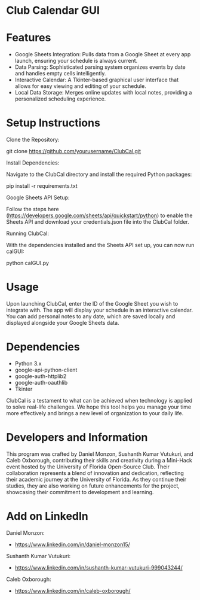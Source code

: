 # Club Calendar GUI

# Features

- Google Sheets Integration: Pulls data from a Google Sheet at every app launch, ensuring your schedule is always current.
- Data Parsing: Sophisticated parsing system organizes events by date and handles empty cells intelligently.
- Interactive Calendar: A Tkinter-based graphical user interface that allows for easy viewing and editing of your schedule.
- Local Data Storage: Merges online updates with local notes, providing a personalized scheduling experience.

# Setup Instructions

Clone the Repository:

git clone <https://github.com/yourusername/ClubCal.git>

Install Dependencies:

Navigate to the ClubCal directory and install the required Python packages:

pip install -r requirements.txt

Google Sheets API Setup:

Follow the steps here (<https://developers.google.com/sheets/api/quickstart/python>) to enable the Sheets API and download your credentials.json file into the ClubCal folder.

Running ClubCal:

With the dependencies installed and the Sheets API set up, you can now run calGUI:

python calGUI.py

# Usage

Upon launching ClubCal, enter the ID of the Google Sheet you wish to integrate with. The app will display your schedule in an interactive calendar. You can add personal notes to any date, which are saved locally and displayed alongside your Google Sheets data.

# Dependencies

- Python 3.x
- google-api-python-client
- google-auth-httplib2
- google-auth-oauthlib
- Tkinter

ClubCal is a testament to what can be achieved when technology is applied to solve real-life challenges. We hope this tool helps you manage your time more effectively and brings a new level of organization to your daily life.

# Developers and Information

This program was crafted by Daniel Monzon, Sushanth Kumar Vutukuri, and Caleb Oxborough, contributing their skills and creativity during a Mini-Hack event hosted by the University of Florida Open-Source Club. Their collaboration represents a blend of innovation and dedication, reflecting their academic journey at the University of Florida. As they continue their studies, they are also working on future enhancements for the project, showcasing their commitment to development and learning.

# Add on LinkedIn
Daniel Monzon:
- <https://www.linkedin.com/in/daniel-monzon15/>

Sushanth Kumar Vutukuri:
- <https://www.linkedin.com/in/sushanth-kumar-vutukuri-999043244/>

Caleb Oxborough:
- <https://www.linkedin.com/in/caleb-oxborough/>
